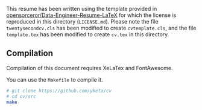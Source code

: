 This resume has been written using the template provided in [opensorceror/Data-Engineer-Resume-LaTeX](https://github.com/opensorceror/Data-Engineer-Resume-LaTeX) for which the license is reproduced in this directory (`LICENSE.md`). Please note the file `twentysecondcv.cls` has been modified to create `cvtemplate.cls`, and the file `template.tex` has been modified to create `cv.tex` in this directory.

## Compilation

Compilation of this document requires XeLaTex and FontAwesome.

You can use the `Makefile` to compile it.
```bash
# git clone https://github.com/yketa/cv
# cd cv/src
make
```
